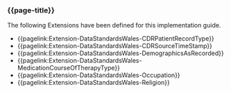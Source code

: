 ### {{page-title}}

The following Extensions have been defined for this implementation guide.

* {{pagelink:Extension-DataStandardsWales-CDRPatientRecordType}}
* {{pagelink:Extension-DataStandardsWales-CDRSourceTimeStamp}}
* {{pagelink:Extension-DataStandardsWales-DemographicsAsRecorded}}
* {{pagelink:Extension-DataStandardsWales-MedicationCourseOfTherapyType}}
* {{pagelink:Extension-DataStandardsWales-Occupation}}
* {{pagelink:Extension-DataStandardsWales-Religion}}


